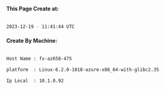 
   
#### This Page Create at:

```bash

2023-12-19 - 11:41:44 UTC

```

#### Create By Machine:

```bash

Host Name : fv-az658-475

platform  : Linux-6.2.0-1018-azure-x86_64-with-glibc2.35

Ip Local  : 10.1.0.92

```

